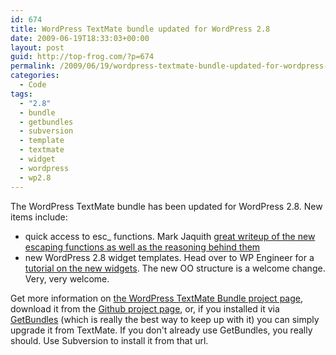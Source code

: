 ```yaml
---
id: 674
title: WordPress TextMate bundle updated for WordPress 2.8
date: 2009-06-19T18:33:03+00:00
layout: post
guid: http://top-frog.com/?p=674
permalink: /2009/06/19/wordpress-textmate-bundle-updated-for-wordpress-28/
categories:
  - Code
tags:
  - "2.8"
  - bundle
  - getbundles
  - subversion
  - template
  - textmate
  - widget
  - wordpress
  - wp2.8
---
```

The WordPress TextMate bundle has been updated for WordPress 2.8. New items include:

  * quick access to esc_ functions. Mark Jaquith [great writeup of the new escaping functions as well as the reasoning behind them](http://markjaquith.wordpress.com/2009/06/12/escaping-api-updates-for-wordpress-2-8/)
  * new WordPress 2.8 widget templates. Head over to WP Engineer for a [tutorial on the new widgets](http://wpengineer.com/wordpress-built-a-widget/). The new OO structure is a welcome change. Very, very welcome.

Get more information on [the WordPress TextMate Bundle project page](/projects/wordpress-textmate-bundle/), download it from the [Github project page](http://github.com/Gipetto/wordpress.tmbundle/tree/master), or, if you installed it via [GetBundles](http://svn.textmate.org/trunk/Review/Bundles/GetBundles.tmbundle/) (which is really the best way to keep up with it) you can simply upgrade it from TextMate. If you don't already use GetBundles, you really should. Use Subversion to install it from that url.